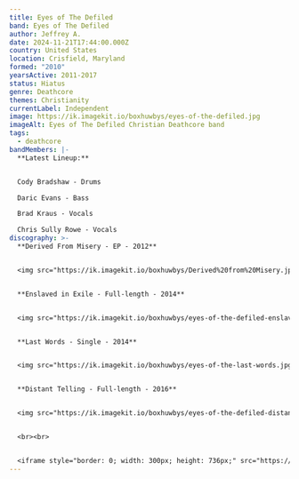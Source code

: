 ```yaml
---
title: Eyes of The Defiled
band: Eyes of The Defiled
author: Jeffrey A.
date: 2024-11-21T17:44:00.000Z
country: United States
location: Crisfield, Maryland
formed: "2010"
yearsActive: 2011-2017
status: Hiatus
genre: Deathcore
themes: Christianity
currentLabel: Independent
image: https://ik.imagekit.io/boxhuwbys/eyes-of-the-defiled.jpg
imageAlt: Eyes of The Defiled Christian Deathcore band
tags:
  - deathcore
bandMembers: |-
  **Latest Lineup:**


  Cody Bradshaw - Drums

  Daric Evans - Bass

  Brad Kraus - Vocals

  Chris Sully Rowe - Vocals
discography: >-
  **Derived From Misery - EP - 2012** 


  <img src="https://ik.imagekit.io/boxhuwbys/Derived%20from%20Misery.jpg" alt="Eyes of the Defiled - Derived From Misery - EP  cover" style="width:300px; height:auto;">


  **Enslaved in Exile - Full-length - 2014**


  <img src="https://ik.imagekit.io/boxhuwbys/eyes-of-the-defiled-enslaved-in-exile-album.jpg" alt="Eyes of the Defiled - Enslaved in Exile - Full-length  cover" style="width:300px; height:auto;">


  **Last Words - Single - 2014**


  <img src="https://ik.imagekit.io/boxhuwbys/eyes-of-the-last-words.jpg" alt="Eyes of the Defiled - Last Words - Single cover" style="width:300px; height:auto;">


  **Distant Telling - Full-length - 2016**


  <img src="https://ik.imagekit.io/boxhuwbys/eyes-of-the-defiled-distant-telling.jpg" alt="Eyes of the Defiled - Distant Telling - Full-length cover" style="width:300px; height:auto;">


  <br><br>


  <iframe style="border: 0; width: 300px; height: 736px;" src="https://bandcamp.com/EmbeddedPlayer/album=2647494129/size=large/bgcol=333333/linkcol=0f91ff/transparent=true/" seamless><a href="https://visionofgodrecords.bandcamp.com/album/distant-tellings">Distant Tellings by Eyes Of The Defiled</a></iframe>
---
```

